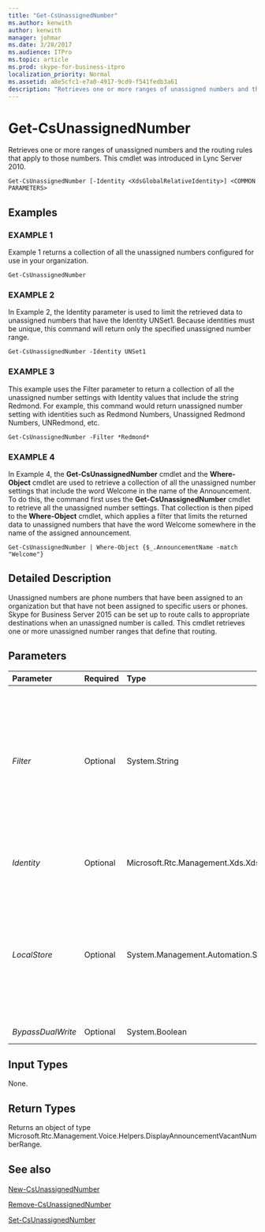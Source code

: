 ```yaml
---
title: "Get-CsUnassignedNumber"
ms.author: kenwith
author: kenwith
manager: johmar
ms.date: 3/28/2017
ms.audience: ITPro
ms.topic: article
ms.prod: skype-for-business-itpro
localization_priority: Normal
ms.assetid: a8e5cfc1-e7a0-4917-9cd9-f541fedb3a61
description: "Retrieves one or more ranges of unassigned numbers and the routing rules that apply to those numbers. This cmdlet was introduced in Lync Server 2010."
---
```


# Get-CsUnassignedNumber
 
Retrieves one or more ranges of unassigned numbers and the routing rules that apply to those numbers. This cmdlet was introduced in Lync Server 2010.
  
```
Get-CsUnassignedNumber [-Identity <XdsGlobalRelativeIdentity>] <COMMON PARAMETERS>

```

## Examples

### EXAMPLE 1

Example 1 returns a collection of all the unassigned numbers configured for use in your organization.
  
```
Get-CsUnassignedNumber
```

### EXAMPLE 2

In Example 2, the Identity parameter is used to limit the retrieved data to unassigned numbers that have the Identity UNSet1. Because identities must be unique, this command will return only the specified unassigned number range.
  
```
Get-CsUnassignedNumber -Identity UNSet1
```

### EXAMPLE 3

This example uses the Filter parameter to return a collection of all the unassigned number settings with Identity values that include the string Redmond. For example, this command would return unassigned number setting with identities such as Redmond Numbers, Unassigned Redmond Numbers, UNRedmond, etc.
  
```
Get-CsUnassignedNumber -Filter *Redmond*
```

### EXAMPLE 4

In Example 4, the **Get-CsUnassignedNumber** cmdlet and the **Where-Object** cmdlet are used to retrieve a collection of all the unassigned number settings that include the word Welcome in the name of the Announcement. To do this, the command first uses the **Get-CsUnassignedNumber** cmdlet to retrieve all the unassigned number settings. That collection is then piped to the **Where-Object** cmdlet, which applies a filter that limits the returned data to unassigned numbers that have the word Welcome somewhere in the name of the assigned announcement.
  
```
Get-CsUnassignedNumber | Where-Object {$_.AnnouncementName -match "Welcome"}
```

## Detailed Description

Unassigned numbers are phone numbers that have been assigned to an organization but that have not been assigned to specific users or phones. Skype for Business Server 2015 can be set up to route calls to appropriate destinations when an unassigned number is called. This cmdlet retrieves one or more unassigned number ranges that define that routing.
  
## Parameters

|**Parameter**|**Required**|**Type**|**Description**|
|:-----|:-----|:-----|:-----|
| _Filter_ <br/> |Optional  <br/> |System.String  <br/> |Performs a wildcard search that allows you to narrow down your results to only those unassigned number settings whose identities match the given wildcard string.  <br/> |
| _Identity_ <br/> |Optional  <br/> |Microsoft.Rtc.Management.Xds.XdsGlobalRelativeIdentity  <br/> |The unique name of the unassigned number range to retrieve.  <br/> |
| _LocalStore_ <br/> |Optional  <br/> |System.Management.Automation.SwitchParameter  <br/> |Retrieves the unassigned number information from the local replica of the Central Management store, rather than the Central Management store itself.  <br/> |
| _BypassDualWrite_ <br/> |Optional  <br/> |System.Boolean  <br/> |PARAMVALUE: $true | $false  <br/> |
   
## Input Types

None.
  
## Return Types

Returns an object of type Microsoft.Rtc.Management.Voice.Helpers.DisplayAnnouncementVacantNumberRange.
  
## See also

#### 

[New-CsUnassignedNumber](new-csunassignednumber.md)
  
[Remove-CsUnassignedNumber](remove-csunassignednumber.md)
  
[Set-CsUnassignedNumber](set-csunassignednumber.md)

